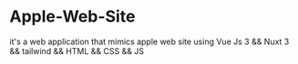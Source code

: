 # Apple-Web-Site
it's a web application that mimics apple web site using Vue Js 3 &amp;&amp; Nuxt 3 &amp;&amp; tailwind &amp;&amp; HTML &amp;&amp; CSS &amp;&amp; JS 
